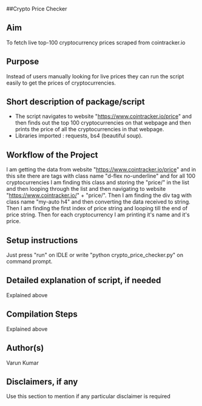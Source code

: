 ##Crypto Price Checker

## Aim

To fetch live top-100 cryptocurrency prices scraped from cointracker.io

## Purpose

Instead of users manually looking for live prices they can run the script easily to get the prices of cryptocurrencies.

## Short description of package/script

- The script navigates to website "https://www.cointracker.io/price" and then finds out the top 100 cryptocurrencies on that
  webpage and then prints the price of all the cryptocurrencies in that webpage.
- Libraries imported : requests, bs4 (beautiful soup).


## Workflow of the Project

I am getting the data from website "https://www.cointracker.io/price" and in this site there are tags with class name 
"d-flex no-underline" and for all 100 cryptocurrencies I am finding this class and storing the "price/<cryptocurrency>" in the list 
and then looping through the list and then navigating to website "https://www.cointracker.io/" + "price/<cryptocurrency>". Then I am
finding the div tag with class name "my-auto h4" and then converting the data received to string. Then I am finding the first index 
of price string and looping till the end of price string. Then for each cryptocurrency I am printing it's name and it's price.


## Setup instructions

Just press "run" on IDLE or write "python crypto_price_checker.py" on command prompt.


## Detailed explanation of script, if needed

Explained above


## Compilation Steps

Explained above

## Author(s)

Varun Kumar


## Disclaimers, if any

Use this section to mention if any particular disclaimer is required
